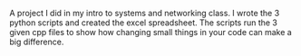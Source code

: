 A project I did in my intro to systems and networking class. I wrote the 3 python scripts and created the excel spreadsheet. The scripts run the 3 given cpp files to show how changing small things in your code can make a big difference.
